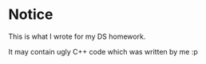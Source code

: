 Notice
======

This is what I wrote for my DS homework.

It may contain ugly C++ code which was written by me :p
